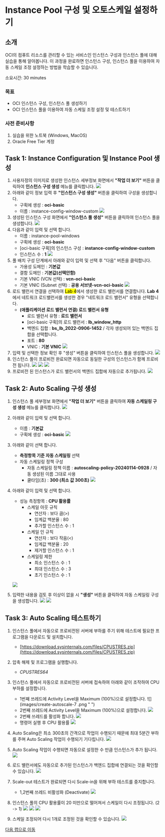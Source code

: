# Instance Pool 구성 및 오토스케일 설정하기

## 소개

OCI의 컴퓨트 리소스를 관리할 수 있는 서비스인 인스턴스 구성과 인스턴스 풀에 대해 실습을 통해 알아봅니다.
이 과정을 완료하면 인스턴스 구성, 인스턴스 풀을 이용하여 자동 스케일 조정 설정하는 방법을 학습할 수 있습니다.

소요시간: 30 minutes

### 목표

- OCI 인스턴스 구성, 인스턴스 풀 생성하기
- OCI 인스턴스 풀을 이용하여 자동 스케일 조정 설정 및 테스트하기

### 사전 준비사항

1. 실습을 위한 노트북 (Windows, MacOS)
1. Oracle Free Tier 계정

## Task 1: Instance Configuration 및 Instance Pool 생성

1. 사용자정의 이미지로 생성한 인스턴스 세부정보 화면에서 **"작업 더 보기"** 버튼을 클릭하여 **인스턴스 구성 생성** 메뉴를 클릭합니다.
   ![](images/create-instance-config-1.png " ")
2. 아래와 같이 정보 입력 후 **"인스턴스 구성 생성"** 버튼을 클릭하여 구성을 생성합니다.
   - 구획에 생성 : **oci-basic**
   - 이름 : instance-config-window-custom
     ![](images/create-instance-config-2.png " ")
3. 생성된 인스턴스 구성 화면에서 **"인스턴스 풀 생성"** 버튼을 클릭하여 인스턴스 풀을 생성합니다.
   ![](images/create-instance-pool-1.png " ")
4. 다음과 같이 입력 및 선택 합니다.
   - 이름 : instance-pool-windows
   - 구획에 생성 : **oci-basic**
   - [oci-basic 구획]의 인스턴스 구성 : **instance-config-window-custom**
   - 인스턴스 수 : **1**
     ![](images/create-instance-pool-2.png " ")
5. 풀 배치 구성 단계에서 아래와 같이 입력 및 선택 후 "다음" 버튼을 클릭합니다.
   - 가용성 도메인 : **기본값**
   - 결함 도메인 : **기본값(선택안함)**
   - 기본 VNIC (VCN 선택) : **vcn-oci-basic**
   - 기본 VNIC (Subnet 선택) : **공용 서브넷-vcn-oci-basic**
     ![](images/create-instance-pool-3.png " ")
6. 로드 밸런서 연결을 선택하여 <mark>Lab 4</mark>에서 생성한 로드 밸런서를 연결합니다. **Lab 4** 에서 네트워크 로드밸런서를 생성한 경우 "네트워크 로드 밸런서" 유형을 선택합니다.
   - **(애플리케이션 로드 밸런서 연결) 로드 밸런서 유형**
     - 로드 밸런서 유형 : **로드 밸런서**
     - [oci-basic 구획]의 로드 밸런서 : **lb_window_http**
     - 백엔드 집합 : **bs_lb_2022-0906-1452** / 각자 생성되어 있는 백엔드 집합을 선택합니다.
     - 포트 : **80**
     - VNIC : **기본 VNIC**
       ![](images/create-instance-pool-4.png " ")
7. 입력 및 선택한 정보 확인 후 "생성" 버튼을 클릭하여 인스턴스 풀을 생성합니다.
   ![](images/create-instance-pool-5.png " ")
8. 인스턴스 풀이 프로비전 완료되면 자동으로 동일한 구성의 인스턴스가 함께 프로비전 됩니다.
   ![](images/create-instance-pool-6-1.png " ")
   ![](images/create-instance-pool-6-2.png " ")
   ![](images/create-instance-pool-7.png " ")
9. 프로비전 된 인스턴스가 로드 밸런서의 백엔드 집합에 자동으로 추가됩니다.
   ![](images/create-instance-pool-8.png " ")

## Task 2: Auto Scaling 구성 생성

1. 인스턴스 풀 세부정보 화면에서 **"작업 더 보기"** 버튼을 클릭하여 **자동 스케일링 구성 생성** 메뉴를 클릭합니다.
   ![](images/create-autoscale-1.png " ")
2. 아래와 같이 입력 및 선택 합니다.
   - 이름 : **기본값**
   - 구획에 생성 : **oci-basic**
     ![](images/create-autoscale-2.png " ")
3. 아래와 같이 선택 합니다.
   - **측정항목 기준 자동 스케일링** 선택
   - 자동 스케일링 정책 구성
     - 자동 스케일링 정책 이름 : **autoscaling-policy-20240114-0928** / 자동 생성된 이름 그대로 사용
     - 쿨타임(초) : **300 (최소 값 300초)**
       ![](images/create-autoscale-3.png " ")
4. 아래와 같이 입력 및 선택 합니다.

   - 성능 측정항목 : **CPU 활용률**
     - 스케일 아웃 규칙
       - 연산자 : 보다 큼(>)
       - 임계값 백분율 : 80
       - 추가할 인스턴스 수 : 1
     - 스케일 인 규칙
       - 연산자 : 보다 작음(<)
       - 임계값 백분율 : 20
       - 제거할 인스턴스 수 : 1
     - 스케일링 제한
       - 최소 인스턴스 수 : 1
       - 최대 인스턴스 수 : 3
       - 초기 인스턴스 수 : 1

   ![](images/create-autoscale-4.png " ")

5. 입력한 내용을 검토 후 이상이 없을 시 **"생성"** 버튼을 클릭하여 자동 스케일링 구성을 생성합니다.
   ![](images/create-autoscale-5.png " ")
   ![](images/create-autoscale-6.png " ")

## Task 3: Auto Scaling 테스트하기

1. 인스턴스 풀에서 자동으로 프로비전된 서버에 부하를 주기 위해 테스트에 필요한 프로그램을 다운로드 및 설치합니다.

   - [https://download.sysinternals.com/files/CPUSTRES.zip](https://download.sysinternals.com/files/CPUSTRES.zip)

2. 압축 해제 및 프로그램을 실행합니다.
   - _CPUSTRES64_
3. 인스턴스 풀에서 자동으로 프로비전된 서버에 접속하여 아래와 같이 조작하여 CPU 부하를 설정합니다.
   - 1번째 쓰레드에 Activity Level을 Maximum (100%)으로 설정합니다.
     ![](images/create-autoscale-7 .png " ")
   - 2번째 쓰레드에 Activity Level을 Maximum (100%)으로 설정합니다.
     ![](images/create-autoscale-8.png " ")
   - 2번째 쓰레드를 활성화 합니다.
     ![](images/create-autoscale-9.png " ")
   - 명령어 실행 후 CPU 활용률
     ![](images/create-autoscale-10.png " ")
4. Auto Scaling은 최소 300초의 간격으로 작업이 수행되기 때문에 최대 5분간 부하를 주며 Auto Scaling 작업이 수행되기 기다립니다.
   ![](images/create-autoscale-11.png " ")
5. Auto Scaling 작업이 수행되면 자동으로 설정한 수 만큼 인스턴스가 추가 됩니다.
   ![](images/create-autoscale-12.png " ")
6. 로드 밸런서에도 자동으로 추가된 인스턴스가 백엔드 집합에 연결되는 것을 확인할 수 있습니다.
   ![](images/create-autoscale-13.png " ")
7. Scale-out 테스트가 완료되면 다시 Scale-in을 위해 부하 테스트를 중지합니다.
   - 1,2번째 쓰레드 비활성화 (Deactivate)
     ![](images/create-autoscale-14.png " ")
8. 인스턴스 풀의 CPU 활용률이 20 미만으로 떨어져서 스케일이 다시 조정됩니다. (2 -> 1)
   ![](images/create-autoscale-16.png " ")
   ![](images/create-autoscale-15.png " ")
   ![](images/create-autoscale-17.png " ")
9. 스케일 조정되어 다시 1개로 조정된 것을 확인할 수 있습니다.
   ![](images/create-autoscale-18.png " ")

[다음 랩으로 이동](#next)
